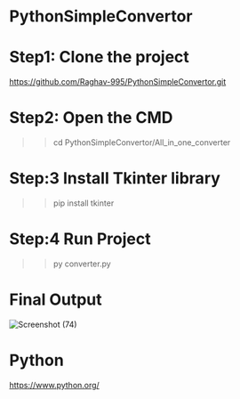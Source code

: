 # PythonSimpleConvertor

# Step1: Clone the project
https://github.com/Raghav-995/PythonSimpleConvertor.git

# Step2: Open the CMD
>> cd PythonSimpleConvertor/All_in_one_converter

# Step:3 Install Tkinter library
>> pip install tkinter

# Step:4 Run Project
>> py converter.py


# Final Output
![Screenshot (74)](https://github.com/Raghav-995/PythonSimpleConvertor/assets/139675343/5806f379-a3e2-4b4d-97eb-4894e58b402f)

# Python
https://www.python.org/
